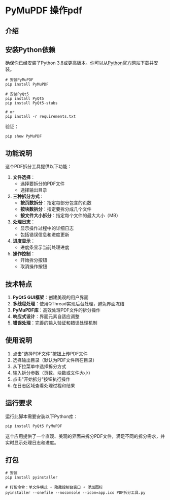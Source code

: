 # PyMuPDF 操作pdf

## 介绍

## 安装Python依赖

确保你已经安装了Python 3.8或更高版本。你可以从[Python官方](https://www.python.org/downloads/)网站下载并安装。

```shell
# 安装PyMuPDF
pip install PyMuPDF

# 安装PyQt5
pip install PyQt5
pip install PyQt5-stubs

# or
pip install -r requirements.txt
```

验证：

```shell
pip show PyMuPDF
```

## 功能说明

这个PDF拆分工具提供以下功能：

1. **文件选择**：
   - 选择要拆分的PDF文件
   - 选择输出目录
2. **三种拆分方式**：
   - **按页数拆分**：指定每部分包含的页数
   - **按块数拆分**：指定要拆分成几个文件
   - **按文件大小拆分**：指定每个文件的最大大小（MB）
3. **处理日志**：
   - 显示操作过程中的详细日志
   - 包括错误信息和进度更新
4. **进度显示**：
   - 进度条显示当前处理进度
5. **操作控制**：
   - 开始拆分按钮
   - 取消操作按钮

## 技术特点

1. **PyQt5 GUI框架**：创建美观的用户界面
2. **多线程处理**：使用QThread实现后台处理，避免界面冻结
3. **PyMuPDF库**：高效处理PDF文件的拆分操作
4. **响应式设计**：界面元素自适应调整
5. **错误处理**：完善的输入验证和错误处理机制

## 使用说明

1. 点击"选择PDF文件"按钮上传PDF文件
2. 选择输出目录（默认为PDF文件所在目录）
3. 从下拉菜单中选择拆分方式
4. 输入拆分参数（页数、块数或文件大小）
5. 点击"开始拆分"按钮执行操作
6. 在日志区域查看处理过程和结果

## 运行要求

运行此脚本需要安装以下Python库：

```shell
pip install PyQt5 PyMuPDF
```

这个应用提供了一个直观、美观的界面来拆分PDF文件，满足不同的拆分需求，并实时显示处理日志和进度。

## 打包

```shell
# 安装
pip install pyinstaller

# 打包命令：单文件模式 + 隐藏控制台窗口 + 添加图标
pyinstaller --onefile --noconsole --icon=app.ico PDF拆分工具.py
```
